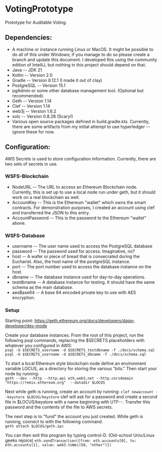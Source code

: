 # VotingPrototype
Prototype for Auditable Voting.

## **Dependencies:**

* A machine or instance running Linux or MacOS.  It might be possible to do all of this
under Windows; if you manage to do so please create a branch and update this document. I
developed this using the community edition of IntelliJ, but nothing in this project
  should depend on that.
* Java -- JDK 21
* Kotlin -- Version 2.0
* Gradle -- Version 8.12.1  (I made it out of clay)
* PostgreSQL -- Version 15.1
* pgAdmin or some other database management tool.  (Optional but recommended).
* Geth -- Version 1.14
* Clef -- Version 1.14
* web3j -- Version 1.6.2
* solc -- Version 0.8.28  (Scary!)
* Various open source packages defined in build.gradle.kts.  Currently, there are some
artifacts from my initial attempt to use hyperledger -- ignore these for now.

## **Configuration:**
AWS Secrets is used to store configuration information.  Currently, there are two sets
of secrets in use.  

### WSFS-Blockchain
* NodeURL -- The URL to access an Ethereum Blockchain node.  Currently, this is set up to
use a local node run under geth, but it should work on a real blockchain as well.
* AccountKey -- This is the Ethereum "wallet" which owns the smart contracts.  For
demonstration purposes, I created an account using clef and transferred the JSON to this
entry.
* AccountPassword -- This is the password to the Ethereum "wallet" above.

### WSFS-Database
* username -- The user name used to access the PostgreSQL database
* password -- The password used for access.  Imaginative, no?
* host -- A wafer or piece of bread that is consecrated during the Eucharist.  Also, the
host name of the postgreSQL instance.
* port -- The port number used to access the database instance on the host.
* dbname -- The database instance used for day-to-day operations.
* testdbname -- A database instance for testing.  It should have the same schema as the
main database.
* aesBase64 -- A base 64 encoded private key to use with AES encryption.

### Setup
Starting point:  https://geth.ethereum.org/docs/developers/dapp-developer/dev-mode

Create your database instances.  From the root of this project, run the following psql
commands, replacing the $SECRETS placeholders with whatever you configured in AWS:  
`psql -U $SECRETS_username -d $SECRETS_testdbname -f ./docs/schema.sql`  
`psql -U $SECRETS_username -d $SECRETS_dbname -f ./docs/schema.sql`

To start a local Ethereum style blockchain node define an environment variable LOCUS,
as a directory for storing the various "bits."  Then start your node by running:  
`geth --dev --http --http.api eth,web3,net --http.corsdomain "https://remix.ethereum.org"  --datadir $LOCUS`  
  
Next while geth is running, create an account by running:
`clef newaccount --keystore $LOCUS/keystore`
clef will ask for a password and create a second file in $LOCUS/keystore with a name beginning
with UTF--.  Transfer this password and the contents of the file to AWS secrets.

The next step is to "fund" the account you just created.  While geth is running, connect
to with the following command.  
`geth attach $LOCUS/geth.ipc`

You can then exit this program by typing control-D.  (Old-school Unix/Linux geeks
rejoice)
`eth.sendTransaction({from: eth.accounts[0], to: eth.accounts[1], value: web3.toWei(50, "ether")})
`  
  
